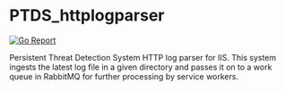 # PTDS_httplogparser

[![Go Report](https://goreportcard.com/badge/github.com/ozfive/PTDS_httplogparser)](https://goreportcard.com/badge/github.com/ozfive/PTDS_httplogparser)

Persistent Threat Detection System HTTP log parser for IIS. This system ingests the latest log file in a given directory and passes it on to a work queue in RabbitMQ for further processing by service workers.
